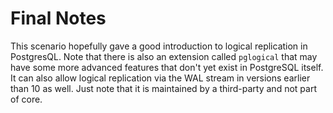 # Final Notes 

This scenario hopefully gave a good introduction to logical replication in PostgresQL. Note that there is also an extension called `pglogical` that may have some more advanced features that don't yet exist in PostgreSQL itself. It can also allow logical replication via the WAL stream in versions earlier than 10 as well. Just note that it is maintained by a third-party and not part of core.
